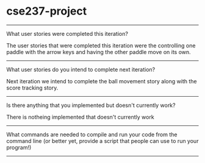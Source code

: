 # cse237-project
--------------------------------------------------------------------------------------------------------------------------------------------------------------------
What user stories were completed this iteration?

The user stories that were completed this iteration were the controlling one paddle with the arrow keys and having the other paddle move on its own.

--------------------------------------------------------------------------------------------------------------------------------------------------------------------
What user stories do you intend to complete next iteration?

Next iteration we intend to complete the ball movement story along with the score tracking story.

--------------------------------------------------------------------------------------------------------------------------------------------------------------------
Is there anything that you implemented but doesn't currently work?

There is notheing implemented that doesn't currently work

--------------------------------------------------------------------------------------------------------------------------------------------------------------------
What commands are needed to compile and run your code from the command line (or better yet, provide a script that people can use to run your program!)



--------------------------------------------------------------------------------------------------------------------------------------------------------------------
